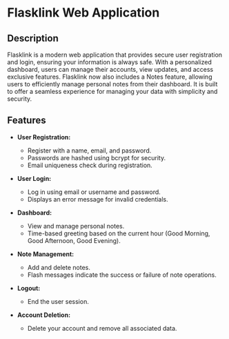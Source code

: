 # Flasklink Web Application

## Description

Flasklink is a modern web application that provides secure user registration and login, ensuring 
            your information is always safe. With a personalized dashboard, users can manage their 
            accounts, view updates, and access exclusive features. Flasklink now also includes a Notes 
            feature, allowing users to efficiently manage personal notes from their dashboard. It is built to offer a seamless 
            experience for managing your data with simplicity and security.
            
## Features

- **User Registration:** 
  - Register with a name, email, and password.
  - Passwords are hashed using bcrypt for security.
  - Email uniqueness check during registration.

- **User Login:** 
  - Log in using email or username and password.
  - Displays an error message for invalid credentials.

- **Dashboard:**
  - View and manage personal notes.
  - Time-based greeting based on the current hour (Good Morning, Good Afternoon, Good Evening).

- **Note Management:**
  - Add and delete notes.
  - Flash messages indicate the success or failure of note operations.

- **Logout:**
  - End the user session.

- **Account Deletion:**
  - Delete your account and remove all associated data.
